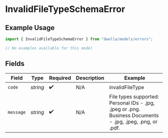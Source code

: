 # InvalidFileTypeSchemaError

## Example Usage

```typescript
import { InvalidFileTypeSchemaError } from "dwolla/models/errors";

// No examples available for this model
```

## Fields

| Field                                                                                                      | Type                                                                                                       | Required                                                                                                   | Description                                                                                                | Example                                                                                                    |
| ---------------------------------------------------------------------------------------------------------- | ---------------------------------------------------------------------------------------------------------- | ---------------------------------------------------------------------------------------------------------- | ---------------------------------------------------------------------------------------------------------- | ---------------------------------------------------------------------------------------------------------- |
| `code`                                                                                                     | *string*                                                                                                   | :heavy_check_mark:                                                                                         | N/A                                                                                                        | invalidFileType                                                                                            |
| `message`                                                                                                  | *string*                                                                                                   | :heavy_check_mark:                                                                                         | N/A                                                                                                        | File types supported: Personal IDs - .jpg, .jpeg or .png. Business Documents - .jpg, .jpeg, .png, or .pdf. |